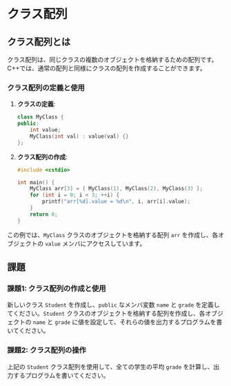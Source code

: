 # クラス配列

## クラス配列とは
クラス配列は、同じクラスの複数のオブジェクトを格納するための配列です。C++では、通常の配列と同様にクラスの配列を作成することができます。

### クラス配列の定義と使用

1. **クラスの定義**:
    ```cpp
    class MyClass {
    public:
        int value;
        MyClass(int val) : value(val) {}
    };
    ```

2. **クラス配列の作成**:
    ```cpp
    #include <cstdio>

    int main() {
        MyClass arr[3] = { MyClass(1), MyClass(2), MyClass(3) };
        for (int i = 0; i < 3; ++i) {
            printf("arr[%d].value = %d\n", i, arr[i].value);
        }
        return 0;
    }
    ```

この例では、`MyClass` クラスのオブジェクトを格納する配列 `arr` を作成し、各オブジェクトの `value` メンバにアクセスしています。

## 課題

### 課題1: クラス配列の作成と使用
新しいクラス `Student` を作成し、`public` なメンバ変数 `name` と `grade` を定義してください。`Student` クラスのオブジェクトを格納する配列を作成し、各オブジェクトの `name` と `grade` に値を設定して、それらの値を出力するプログラムを書いてください。

### 課題2: クラス配列の操作
上記の `Student` クラス配列を使用して、全ての学生の平均 `grade` を計算し、出力するプログラムを書いてください。